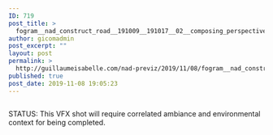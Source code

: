 ```yaml
---
ID: 719
post_title: >
  fogram__nad_construct_road__191009__191017__02__composing_perspective_i_love
author: gicomadmin
post_excerpt: ""
layout: post
permalink: >
  http://guillaumeisabelle.com/nad-previz/2019/11/08/fogram__nad_construct_road__191009__191017__02__composing_perspective_i_love/
published: true
post_date: 2019-11-08 19:05:23
---
```

<!-- wp:image {"id":722} --><figure class="wp-block-image">

<img src="http://guillaumeisabelle.com/nad-previz/wp-content/uploads/sites/19/2019/10/image-42.png" alt="" class="wp-image-722" /></figure> <!-- /wp:image -->

<!-- wp:paragraph -->

STATUS: This VFX shot will require correlated ambiance and environmental context for being completed.

<!-- /wp:paragraph -->

<!-- wp:paragraph -->



<!-- /wp:paragraph -->